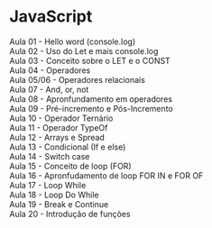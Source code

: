 ﻿# JavaScript
Aula 01 - Hello word (console.log) <br>
Aula 02 - Uso do Let e mais console.log<br>
Aula 03 - Conceito sobre o LET e o CONST<br>
Aula 04 - Operadores<br>
Aula 05/06 - Operadores relacionais<br>
Aula 07 - And, or, not<br>
Aula 08 - Apronfundamento em operadores<br>
Aula 09 - Pré-incremento e Pós-Incremento<br>
Aula 10 - Operador Ternário<br>
Aula 11 - Operador TypeOf<br>
Aula 12 - Arrays e Spread<br>
Aula 13 - Condicional (If e else)<br>
Aula 14 - Switch case <br>
Aula 15 - Conceito de loop (FOR)<br>
Aula 16 - Apronfudamento de loop FOR IN e FOR OF<br>
Aula 17 - Loop While<br>
Aula 18 - Loop Do While<br>
Aula 19 - Break e Continue<br>
Aula 20 - Introdução de funções<br>
